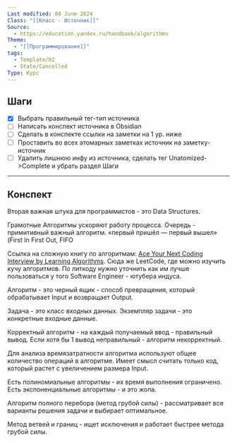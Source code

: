 ```yaml
---
Last modified: 04 June 2024
Class: "[[Класс - Источник]]"
Source:
  - https://education.yandex.ru/handbook/algorithms
Theme:
  - "[[Программирование]]"
tags:
  - Template/02
  - State/Cancelled
Type: Курс
---
```

## Шаги
- [x] Выбрать правильный тег-тип источника
- [ ] Написать конспект источника в Obsidian
- [ ] Сделать в конспекте ссылки на заметки на 1 ур. ниже
- [ ] Проставить во всех атомарных заметках источник на заметку-источник
- [ ] Удалить лишнюю инфу из источника, сделать тег Unatomized->Complete и убрать раздел Шаги
---

## Конспект
Вторая важная штука для программистов - это Data Structures.

Грамотные Алгоритмы ускоряют работу процесса.
Очередь - примитивный важный алгоритм.
«первый пришёл — первый вышел» (First In First Out, FIFO

Ссылка на сложную книгу по алгоритмам: [Ace Your Next Coding Interview by Learning Algorithms](https://alexanderskulikov.github.io/files/toolbox_statements.pdf).  Сюда же LeetCode, где можно изучить кучу алгоритмов. По литкоду нужно уточнить как им лучше пользоваться у того Software Engineer - ютубера индуса.

Алгоритм - это черный ящик - способ превращения, который обрабатывает Input и возвращает Output. 

Задача - это класс входных данных. Экземпляр задачи - это конкретные входные данные.

Корректный алгоритм - на каждый получаемый ввод - правильный вывод. Если хотя бы 1 вывод неправильный - алгоритм некорректный.

Для анализа времязатратности алгоритма используют общее количество операций в алгоритме.
Имеет смысл считать только код, который растет с увеличением размера Input.

Есть полиномиальные алгоритмы - их время выполнения ограничено. Есть экспоненциальные алгоритмы - и это жопа.

Алгоритм полного перебора (метод грубой силы) - рассматривает все варианты решения задачи и выбирает оптимальное.

Метод ветвей и границ - ищет исключения и работает быстрее метода грубой силы.